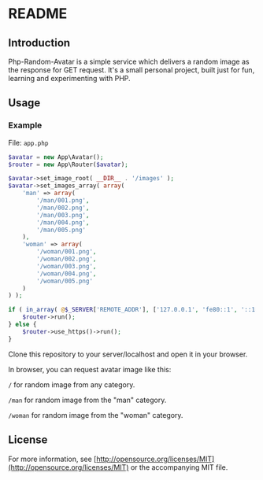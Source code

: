 # README

## Introduction

Php-Random-Avatar is a simple service which delivers a random image as the response for GET request. It's a small personal project, built just for fun, learning and experimenting with PHP.

## Usage

### Example

File: `app.php`

```php
$avatar = new App\Avatar();
$router = new App\Router($avatar);

$avatar->set_image_root( __DIR__ . '/images' );
$avatar->set_images_array( array(
    'man' => array(
        '/man/001.png',
        '/man/002.png',
        '/man/003.png',
        '/man/004.png',
        '/man/005.png'
    ),
    'woman' => array(
        '/woman/001.png',
        '/woman/002.png',
        '/woman/003.png',
        '/woman/004.png',
        '/woman/005.png'
    )
) );

if ( in_array( @$_SERVER['REMOTE_ADDR'], ['127.0.0.1', 'fe80::1', '::1'] ) ) {
    $router->run();
} else {
    $router->use_https()->run();
}
```

Clone this repository to your server/localhost and open it in your browser.

In browser, you can request avatar image like this:

`/` for random image from any category.

`/man` for random image from the "man" category.

`/woman` for random image from the "woman" category.

## License
For more information, see [http://opensource.org/licenses/MIT](http://opensource.org/licenses/MIT) or the accompanying MIT file.

